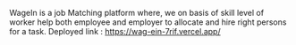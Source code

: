 WageIn is a job Matching platform where, we on basis of skill level of worker help both employee and employer to allocate and hire right persons for a task.
Deployed link : https://wag-ein-7rif.vercel.app/
